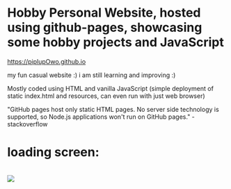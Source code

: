 # Hobby Personal Website, hosted using github-pages, showcasing some hobby projects and JavaScript
<a href="https://piplupowo.github.io/">https://piplupOwo.github.io</a>
<p>my fun casual website :) i am still learning and improving :)</p>
<p>Mostly coded using HTML and vanilla JavaScript (simple deployment of static index.html and resources, can even run with just web browser)</p>
<p>"GitHub pages host only static HTML pages. No server side technology is supported, so Node.js applications won't run on GitHub pages." - stackoverflow
<h1>loading screen: </h1>
<br>
<img src="https://github.com/piplupOwo/piplupOwo.github.io/blob/main/resources/bg3.gif?raw=true" />

